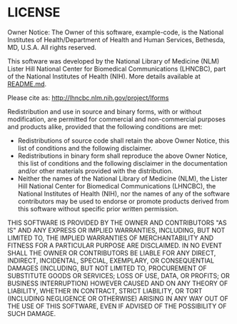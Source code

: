 # LICENSE

Owner Notice: The Owner of this software, example-code, is the National Institutes of Health/Department of Health and Human Services, Bethesda, MD, U.S.A.
All rights reserved.

This software was developed by the National Library of Medicine
(NLM) Lister Hill National Center for Biomedical Communications (LHNCBC), part
of the National Institutes of Health (NIH). More details available at
[README.md](README.md).

Please cite as: http://lhncbc.nlm.nih.gov/project/lforms

Redistribution and use in source and binary forms, with or without modification, are permitted for commercial and non-commercial purposes and products alike, provided that the following conditions are met:

  * Redistributions of source code shall retain the above Owner Notice, this list of conditions and the following disclaimer.
  * Redistributions in binary form shall reproduce the above Owner Notice, this list of conditions and the following disclaimer in the documentation and/or other materials provided with the distribution.
  * Neither the names of the National Library of Medicine (NLM), the Lister Hill National Center for Biomedical Communications (LHNCBC), the National Institutes of Health (NIH), nor the names of any of the software contributors may be used to endorse or promote products derived from this software without specific prior written permission.

THIS SOFTWARE IS PROVIDED BY THE OWNER AND CONTRIBUTORS "AS IS" AND ANY EXPRESS OR IMPLIED WARRANTIES, INCLUDING, BUT NOT LIMITED TO, THE IMPLIED WARRANTIES OF MERCHANTABILITY AND FITNESS FOR A PARTICULAR PURPOSE ARE DISCLAIMED. IN NO EVENT SHALL THE OWNER OR CONTRIBUTORS BE LIABLE FOR ANY DIRECT, INDIRECT, INCIDENTAL, SPECIAL,  EXEMPLARY, OR CONSEQUENTIAL DAMAGES (INCLUDING, BUT NOT LIMITED TO, PROCUREMENT OF SUBSTITUTE GOODS OR SERVICES; LOSS OF USE, DATA, OR PROFITS; OR BUSINESS INTERRUPTION) HOWEVER CAUSED AND ON ANY THEORY OF LIABILITY, WHETHER IN CONTRACT, STRICT LIABILITY, OR TORT (INCLUDING NEGLIGENCE OR OTHERWISE) ARISING IN ANY WAY OUT OF THE USE OF THIS
SOFTWARE, EVEN IF ADVISED OF THE POSSIBILITY OF SUCH DAMAGE.

